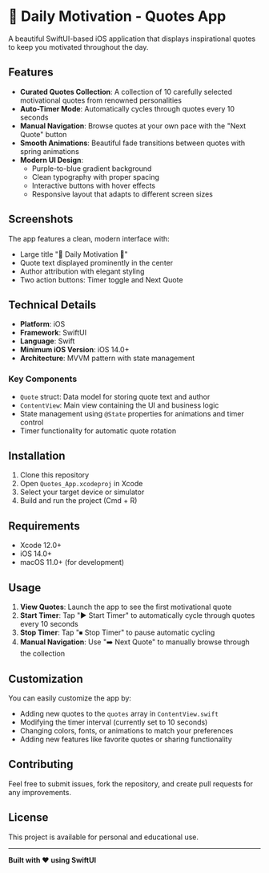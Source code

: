 # 🌟 Daily Motivation - Quotes App

A beautiful SwiftUI-based iOS application that displays inspirational quotes to keep you motivated throughout the day.

## Features

- **Curated Quotes Collection**: A collection of 10 carefully selected motivational quotes from renowned personalities
- **Auto-Timer Mode**: Automatically cycles through quotes every 10 seconds
- **Manual Navigation**: Browse quotes at your own pace with the "Next Quote" button
- **Smooth Animations**: Beautiful fade transitions between quotes with spring animations
- **Modern UI Design**: 
  - Purple-to-blue gradient background
  - Clean typography with proper spacing
  - Interactive buttons with hover effects
  - Responsive layout that adapts to different screen sizes

## Screenshots

The app features a clean, modern interface with:
- Large title "🌟 Daily Motivation 🌟"
- Quote text displayed prominently in the center
- Author attribution with elegant styling
- Two action buttons: Timer toggle and Next Quote

## Technical Details

- **Platform**: iOS
- **Framework**: SwiftUI
- **Language**: Swift
- **Minimum iOS Version**: iOS 14.0+
- **Architecture**: MVVM pattern with state management

### Key Components

- `Quote` struct: Data model for storing quote text and author
- `ContentView`: Main view containing the UI and business logic
- State management using `@State` properties for animations and timer control
- Timer functionality for automatic quote rotation

## Installation

1. Clone this repository
2. Open `Quotes_App.xcodeproj` in Xcode
3. Select your target device or simulator
4. Build and run the project (Cmd + R)

## Requirements

- Xcode 12.0+
- iOS 14.0+
- macOS 11.0+ (for development)

## Usage

1. **View Quotes**: Launch the app to see the first motivational quote
2. **Start Timer**: Tap "▶️ Start Timer" to automatically cycle through quotes every 10 seconds
3. **Stop Timer**: Tap "⏹ Stop Timer" to pause automatic cycling
4. **Manual Navigation**: Use "➡️ Next Quote" to manually browse through the collection

## Customization

You can easily customize the app by:
- Adding new quotes to the `quotes` array in `ContentView.swift`
- Modifying the timer interval (currently set to 10 seconds)
- Changing colors, fonts, or animations to match your preferences
- Adding new features like favorite quotes or sharing functionality

## Contributing

Feel free to submit issues, fork the repository, and create pull requests for any improvements.

## License

This project is available for personal and educational use.

---

**Built with ❤️ using SwiftUI**